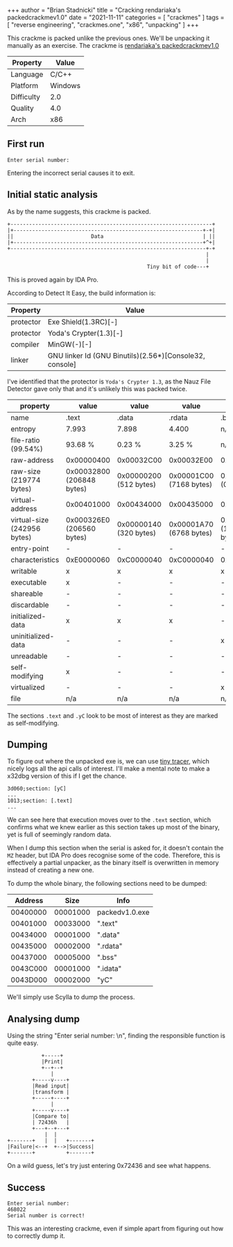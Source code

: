 +++
author = "Brian Stadnicki"
title = "Cracking rendariaka's packedcrackmev1.0"
date = "2021-11-11"
categories = [ "crackmes" ]
tags = [ "reverse engineering", "crackmes.one", "x86", "unpacking" ]
+++

This crackme is packed unlike the previous ones. We'll be unpacking it manually as an exercise. The crackme is [rendariaka's packedcrackmev1.0](https://crackmes.one/crackme/5ab77f6633c5d40ad448cbee)

Property     | Value
-------------|------------
Language     | C/C++
Platform     | Windows
Difficulty   | 2.0
Quality      | 4.0
Arch         | x86

## First run

```
Enter serial number:

```

Entering the incorrect serial causes it to exit.

## Initial static analysis
As by the name suggests, this crackme is packed.

```
+-----------------------------------------------------------------+
|+-------------------------------------------------------------+-+|
||                         Data                                | ||
|+-------------------------------------------------------------+^+|
+---------------------------------------------------------------+-+
                                                                |
                                                                |
                                             Tiny bit of code---+
```

This is proved again by IDA Pro.

According to Detect It Easy, the build information is:

Property   | Value
-----------|-----------------------------------------------------
protector  | Exe Shield(1.3RC)[-]
protector  | Yoda's Crypter(1.3)[-]
compiler   | MinGW(-)[-]
linker     | GNU linker Id (GNU Binutils)(2.56*)[Console32, console]

I've identified that the protector is `Yoda's Crypter 1.3`, as the Nauz File Detector gave only that and it's unlikely this was packed twice.

property                    | value                       | value                       | value                       | value                       | value                       | value                       
----------------------------|-----------------------------|-----------------------------|-----------------------------|-----------------------------|-----------------------------|-------------------------------
name                        | .text                       | .data                       | .rdata                      |.bss                         | .idata                      | yC
entropy                     | 7.993                       | 7.898                       | 4.400                       | n/a                         | 4.791                       | 7.883
file-ratio (99.54%)         | 93.68 %                     | 0.23 %                      | 3.25 %                      | n/a                         | 0.93 %                      | 1.45 %
raw-address                 | 0x00000400                  | 0x00032C00                  | 0x00032E00                  | 0x00000000                  | 0x00034A00                  | 0x00035200
raw-size (219774 bytes)     | 0x00032800 (206848 bytes)   | 0x00000200 (512 bytes)      | 0x00001C00 (7168 bytes)     | 0x00000000 (0 bytes)        | 0x00000800 (2048 bytes)     | 0x00000C7E (3198 bytes)
virtual-address             | 0x00401000                  | 0x00434000                  | 0x00435000                  | 0x00437000                  | 0x0043C000                  | 0x0043D000
virtual-size (242956 bytes) | 0x000326E0 (206560 bytes)   | 0x00000140 (320 bytes)      | 0x00001A70 (6768 bytes)     | 0x00004AA0 (19104 bytes)    | 0x000007DC (2012 bytes)     | 0x00002000 (8192 bytes)
entry-point                 | -                           | -                           | -                           | -                           | -                           | 0x0003D060
characteristics             | 0xE0000060                  | 0xC0000040                  | 0xC0000040                  | 0xC0000080                  | 0xC0000040                  | 0xE00000E0
writable                    | x                           | x                            | x                            | x                            | x                        | x
executable                  | x                           | -                            | -                            | -                            | -                        | x
shareable                   | -                           | -                            | -                            | -                            | -                        | -
discardable                 | -                           | -                            | -                            | -                            | -                        | -
initialized-data            | x                           | x                            | x                            | -                            | x                        | x
uninitialized-data          | -                           | -                            | -                            | x                            | -                        | x
unreadable                  | -                           | -                            | -                            | -                            | -                        | -
self-modifying              | x                           | -                            | -                            | -                            | -                        | x
virtualized                 | -                           | -                            | -                            | x                            | -                        | -
file                        | n/a                         | n/a                          | n/a                          | n/a                          | n/a                           | n/a

The sections `.text` and `.yC` look to be most of interest as they are marked as self-modifying.

## Dumping

To figure out where the unpacked exe is, we can use [tiny tracer](https://github.com/hasherezade/tiny_tracer), which nicely logs all the api calls of interest. I'll make a mental note to make a x32dbg version of this if I get the chance.

```
3d060;section: [yC]
...
1013;section: [.text]
...
```

We can see here that execution moves over to the `.text` section, which confirms what we knew earlier as this section takes up most of the binary, yet is full of seemingly random data.

When I dump this section when the serial is asked for, it doesn't contain the `MZ` header, but IDA Pro does recognise some of the code. Therefore, this is effectively a partial unpacker, as the binary itself is overwritten in memory instead of creating a new one.

To dump the whole binary, the following sections need to be dumped:

Address  | Size     | Info
---------|----------|------------------------------
00400000 | 00001000 | packedv1.0.exe
00401000 | 00033000 | ".text"
00434000 | 00001000 | ".data"
00435000 | 00002000 | ".rdata"
00437000 | 00005000 | ".bss"
0043C000 | 00001000 | ".idata"
0043D000 | 00002000 | "yC"

We'll simply use Scylla to dump the process.

## Analysing dump

Using the string "Enter serial number: \n", finding the responsible function is quite easy.

```
           +-----+
           |Print|
           +--+--+
              |
        +-----v----+
        |Read input|
        |transform |
        +-----+----+
              |
        +-----v----+
        |Compare to|
        | 72436h   |
        +---+--+---+
            |  |
+-------+   |  |   +-------+
|Failure|<--+  +-->|Success|
+-------+          +-------+
```

On a wild guess, let's try just entering 0x72436 and see what happens.

## Success

```
Enter serial number:
468022
Serial number is correct!
```

This was an interesting crackme, even if simple apart from figuring out how to correctly dump it.
